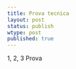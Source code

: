 ```yaml
--- 
title: Prova tecnica
layout: post
status: publish
wtype: post
published: true
---
```


1, 2, 3 Prova